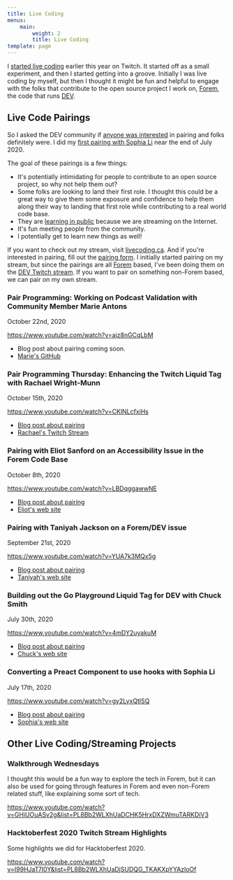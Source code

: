 ```yaml
---
title: Live Coding
menus:
    main:
        weight: 2
        title: Live Coding
template: page
---
```


I [started live coding](/posts/i-ve-started-to-live-code-on-twitch-for-dev-13cn/) earlier this year on Twitch. It started off as a small experiment, and then I started getting into a groove. Initially I was live coding by myself, but then I thought it might be fun and helpful to engage with the folks that contribute to the open source project I work on, [Forem](https://forem.com), the code that runs [DEV](https://dev.to).

## Live Code Pairings

So I asked the DEV community if [anyone was interested](/let-s-pair-during-a-live-coding-session-8he/) in pairing and folks definitely were. I did my [first pairing with Sophia Li](/posts/live-coding-pairing-converting-a-preact-component-to-use-hooks-75e/) near the end of July 2020.

The goal of these pairings is a few things:

-   It's potentially intimidating for people to contribute to an open source project, so why not help them out?
-   Some folks are looking to land their first role. I thought this could be a great way to give them some exposure and confidence to help them along their way to landing that first role while contributing to a real world code base.
-   They are [learning in public](https://www.swyx.io/writing/learn-in-public/) because we are streaming on the Internet.
-   It's fun meeting people from the community.
-   I potentially get to learn new things as well!

If you want to check out my stream, visit [livecoding.ca](https://livecoding.ca). And if you're interested in pairing, fill out the [pairing form](https://iamdeveloper.com/pair). I initially started pairing on my stream, but since the pairings are all [Forem](https://github.com/forem/forem/) based, I've been doing them on the [DEV Twitch stream](https://www.twitch.tv/thepracticaldev). If you want to pair on something non-Forem based, we can pair on my own stream.

### Pair Programming: Working on Podcast Validation with Community Member Marie Antons

<time datetime="2020-10-22">October 22nd, 2020</time>

https://www.youtube.com/watch?v=ajz8nGCqLbM

-   Blog post about pairing coming soon.
-   [Marie's GitHub](https://github.com/mrsantons)

### Pair Programming Thursday: Enhancing the Twitch Liquid Tag with Rachael Wright-Munn

<time datetime="2020-10-15">October 15th, 2020</time>

https://www.youtube.com/watch?v=CKlNLcfxiHs

-   [Blog post about pairing](/posts/pairing-with-community-member-rachael-wright-munn-5bol)
-   [Rachael's Twitch Stream](https://www.twitch.tv/ChaelCodes)

### Pairing with Eliot Sanford on an Accessibility Issue in the Forem Code Base

<time datetime="2020-10-08">October 8th, 2020</time>

https://www.youtube.com/watch?v=LBDqggawwNE

-   [Blog post about pairing](/posts/pairing-with-community-member-eliot-sanford-f7a)
-   [Eliot's web site](https://techieeliot.com/)

### Pairing with Taniyah Jackson on a Forem/DEV issue

<time datetime="2020-09-21">September 21st, 2020</time>

https://www.youtube.com/watch?v=YUA7k3MQx5g

-   [Blog post about pairing](/posts/pairing-with-taniyah-jackson-on-a-forem-dev-issue-28fh)
-   [Taniyah's web site](https://taniyah-l-jackson.github.io/)

### Building out the Go Playground Liquid Tag for DEV with Chuck Smith

<time datetime="2020-07-30">July 30th, 2020</time>

https://www.youtube.com/watch?v=4mDY2uyakuM

-   [Blog post about pairing](/posts/building-out-the-go-playground-liquid-tag-for-dev-with-chuck-smith-32he)
-   [Chuck's web site](https://www.eclecticsaddlebag.com/)

### Converting a Preact Component to use hooks with Sophia Li

<time datetime="2020-07-17">July 17th, 2020</time>

https://www.youtube.com/watch?v=gy2LyxQtlSQ

-   [Blog post about pairing](/posts/live-coding-pairing-converting-a-preact-component-to-use-hooks-75e)
-   [Sophia's web site](https://sophiali.dev/)

## Other Live Coding/Streaming Projects

### Walkthrough Wednesdays

I thought this would be a fun way to explore the tech in Forem, but it can also be used for going through features in Forem and even non-Forem related stuff, like explaining some sort of tech.

https://www.youtube.com/watch?v=GHiUOuASv2g&list=PL8Bb2WLXhUaDCHK5HrxDXZWmuTARKDiV3

### Hacktoberfest 2020 Twitch Stream Highlights

Some highlights we did for Hacktoberfest 2020.

https://www.youtube.com/watch?v=I99HJaT7I0Y&list=PL8Bb2WLXhUaDjSUDQG_TKAKXpYYAzloOf
